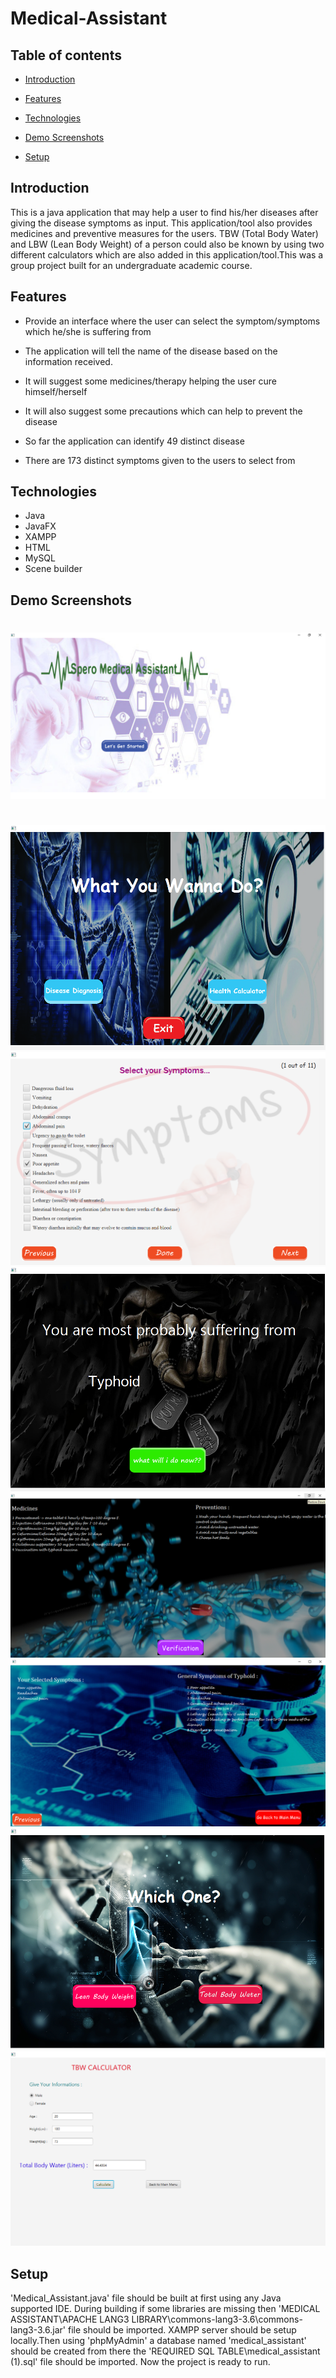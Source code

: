 # Medical-Assistant


## Table of contents

* [Introduction](#introduction)

* [Features](#features)

* [Technologies](#technologies)

* [Demo Screenshots](#demo-screenshots)

* [Setup](#setup)

## Introduction

This is a java application that may help a user to find his/her diseases after giving the disease symptoms as input. This application/tool also provides medicines and preventive measures for the users. TBW (Total Body Water) and LBW (Lean Body Weight) of a person could also be known by using two different calculators which are also added in this application/tool.This was a group project built for an undergraduate academic course.

## Features


  * Provide an interface where the user can select the symptom/symptoms which he/she is suffering from
  
  * The application will tell the name of the disease based on the information received.
  
  * It will suggest some medicines/therapy helping the user cure himself/herself
  
  * It will also suggest some precautions which can help to prevent the disease
  
  * So far the application can identify 49 distinct disease
  
  * There are 173 distinct symptoms given to the users to select from
  
  ## Technologies
  * Java
  * JavaFX
  * XAMPP
  * HTML
  * MySQL
  * Scene builder
  
  ## Demo Screenshots
  
<div> 
 <h1>      </h1>

 <img src="MEDICAL_ASSISTANT/DEMO_IMAGES/1.png">

 </div>


<div> 
 
 <h1>      </h1>
 


 <img src="MEDICAL_ASSISTANT/DEMO_IMAGES/2.png">

 </div>
 
 <div> 
 

 <img src="MEDICAL_ASSISTANT/DEMO_IMAGES/3.png">

 </div>


<div> 
 

 <img src="MEDICAL_ASSISTANT/DEMO_IMAGES/4.png">

 </div>
 
 <div> 
 

 <img src="MEDICAL_ASSISTANT/DEMO_IMAGES/5.png">

 </div>


<div> 
 

 <img src="MEDICAL_ASSISTANT/DEMO_IMAGES/6.png">

 </div>
 

<div> 
 

 <img src="MEDICAL_ASSISTANT/DEMO_IMAGES/7.png">

 </div>


<div> 
 

 <img src="MEDICAL_ASSISTANT/DEMO_IMAGES/8.png">

 </div>

 ## Setup
 
'Medical_Assistant.java' file should be built at first using any Java supported IDE. During building if some libraries are missing then 
'MEDICAL ASSISTANT\APACHE LANG3 LIBRARY\commons-lang3-3.6\commons-lang3-3.6.jar' file should be imported. XAMPP server should be setup locally.Then using 'phpMyAdmin' a 
database named 'medical_assistant' should be created from there the 'REQUIRED SQL TABLE\medical_assistant (1).sql' file should be imported. Now the project is ready to run.

